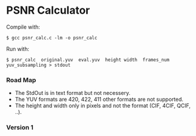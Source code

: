 PSNR Calculator
=============== 

Compile with: 

	$ gcc psnr_calc.c -lm -o psnr_calc

Run with: 

	$ psnr_calc  original.yuv  eval.yuv  height width  frames_num  yuv_subsampling > stdout


### Road Map

* The StdOut is in text format but not necessery.
* The YUV formats are 420, 422, 411 other formats are not supported.
* The height and width only in pixels and not the format (CIF, 4CIF, QCIF, ..).



### Version 1


